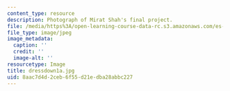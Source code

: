```yaml
---
content_type: resource
description: Photograph of Mirat Shah's final project.
file: /media/https%3A/open-learning-course-data-rc.s3.amazonaws.com/es-240-composing-your-life-exploration-of-self-through-visual-arts-and-writing-spring-2006/8aac7d4d2ceb6f55d21edba28abbc227_dressdown1a.jpg
file_type: image/jpeg
image_metadata:
  caption: ''
  credit: ''
  image-alt: ''
resourcetype: Image
title: dressdown1a.jpg
uid: 8aac7d4d-2ceb-6f55-d21e-dba28abbc227
---
```

